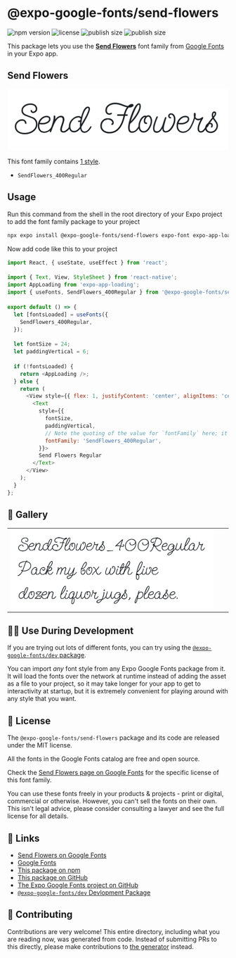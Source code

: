 # @expo-google-fonts/send-flowers

![npm version](https://flat.badgen.net/npm/v/@expo-google-fonts/send-flowers)
![license](https://flat.badgen.net/github/license/expo/google-fonts)
![publish size](https://flat.badgen.net/packagephobia/install/@expo-google-fonts/send-flowers)
![publish size](https://flat.badgen.net/packagephobia/publish/@expo-google-fonts/send-flowers)

This package lets you use the [**Send Flowers**](https://fonts.google.com/specimen/Send+Flowers) font family from [Google Fonts](https://fonts.google.com/) in your Expo app.

## Send Flowers

![Send Flowers](./font-family.png)

This font family contains [1 style](#-gallery).

- `SendFlowers_400Regular`

## Usage

Run this command from the shell in the root directory of your Expo project to add the font family package to your project
```sh
npx expo install @expo-google-fonts/send-flowers expo-font expo-app-loading
```

Now add code like this to your project
```js
import React, { useState, useEffect } from 'react';

import { Text, View, StyleSheet } from 'react-native';
import AppLoading from 'expo-app-loading';
import { useFonts, SendFlowers_400Regular } from '@expo-google-fonts/send-flowers';

export default () => {
  let [fontsLoaded] = useFonts({
    SendFlowers_400Regular,
  });

  let fontSize = 24;
  let paddingVertical = 6;

  if (!fontsLoaded) {
    return <AppLoading />;
  } else {
    return (
      <View style={{ flex: 1, justifyContent: 'center', alignItems: 'center' }}>
        <Text
          style={{
            fontSize,
            paddingVertical,
            // Note the quoting of the value for `fontFamily` here; it expects a string!
            fontFamily: 'SendFlowers_400Regular',
          }}>
          Send Flowers Regular
        </Text>
      </View>
    );
  }
};

```

## 🔡 Gallery


||||
|-|-|-|
|![SendFlowers_400Regular](./SendFlowers_400Regular.ttf.png)||||


## 👩‍💻 Use During Development

If you are trying out lots of different fonts, you can try using the [`@expo-google-fonts/dev` package](https://github.com/expo/google-fonts/tree/master/font-packages/dev#readme).

You can import *any* font style from any Expo Google Fonts package from it. It will load the fonts
over the network at runtime instead of adding the asset as a file to your project, so it may take longer
for your app to get to interactivity at startup, but it is extremely convenient
for playing around with any style that you want.

## 📖 License

The `@expo-google-fonts/send-flowers` package and its code are released under the MIT license.

All the fonts in the Google Fonts catalog are free and open source.

Check the [Send Flowers page on Google Fonts](https://fonts.google.com/specimen/Send+Flowers) for the specific license of this font family.

You can use these fonts freely in your products & projects - print or digital, commercial or otherwise. However, you can't sell the fonts on their own. This isn't legal advice, please consider consulting a lawyer and see the full license for all details.

## 🔗 Links

- [Send Flowers on Google Fonts](https://fonts.google.com/specimen/Send+Flowers)
- [Google Fonts](https://fonts.google.com/)
- [This package on npm](https://www.npmjs.com/package/@expo-google-fonts/send-flowers)
- [This package on GitHub](https://github.com/expo/google-fonts/tree/master/font-packages/send-flowers)
- [The Expo Google Fonts project on GitHub](https://github.com/expo/google-fonts)
- [`@expo-google-fonts/dev` Devlopment Package](https://github.com/expo/google-fonts/tree/master/font-packages/dev)

## 🤝 Contributing

Contributions are very welcome! This entire directory, including what you are reading now, was generated from code. Instead of submitting PRs to this directly, please make contributions to [the generator](https://github.com/expo/google-fonts/tree/master/packages/generator) instead.
